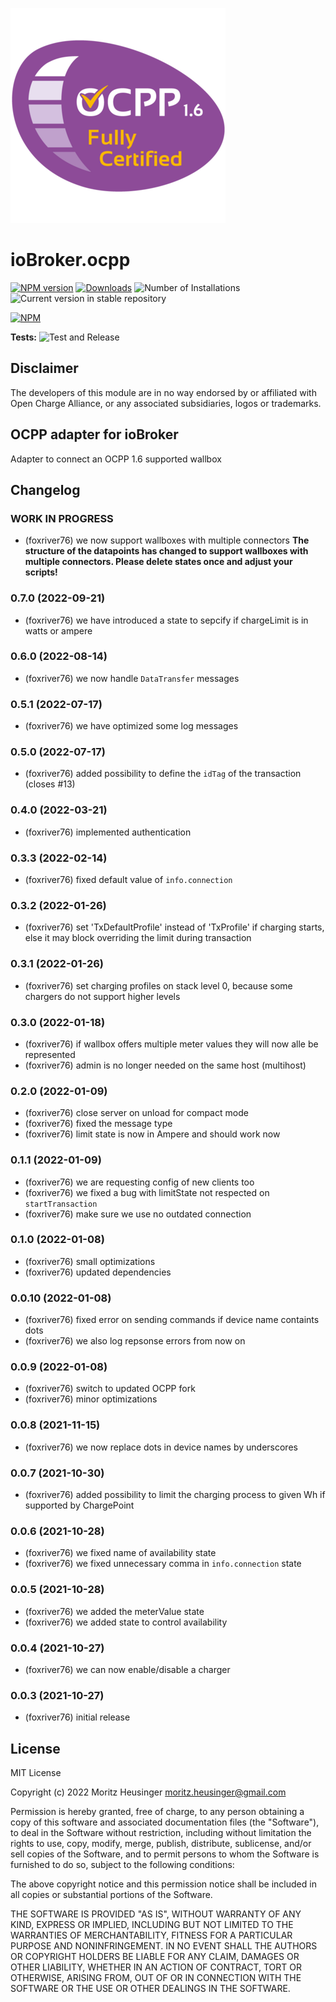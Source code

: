 ![Logo](admin/ocpp.png)
# ioBroker.ocpp

[![NPM version](https://img.shields.io/npm/v/iobroker.ocpp.svg)](https://www.npmjs.com/package/iobroker.ocpp)
[![Downloads](https://img.shields.io/npm/dm/iobroker.ocpp.svg)](https://www.npmjs.com/package/iobroker.ocpp)
![Number of Installations](https://iobroker.live/badges/ocpp-installed.svg)
![Current version in stable repository](https://iobroker.live/badges/ocpp-stable.svg)

[![NPM](https://nodei.co/npm/iobroker.ocpp.png?downloads=true)](https://nodei.co/npm/iobroker.ocpp/)

**Tests:** ![Test and Release](https://github.com/foxriver76/ioBroker.ocpp/workflows/Test%20and%20Release/badge.svg)


## Disclaimer
The developers of this module are in no way endorsed by or affiliated with Open Charge Alliance,
or any associated subsidiaries, logos or trademarks.

## OCPP adapter for ioBroker
Adapter to connect an OCPP 1.6 supported wallbox

## Changelog
<!--
	Placeholder for the next version (at the beginning of the line):
	### **WORK IN PROGRESS**
-->

### **WORK IN PROGRESS**
* (foxriver76) we now support wallboxes with multiple connectors
__The structure of the datapoints has changed to support wallboxes with multiple connectors. Please delete states once and adjust your scripts!__

### 0.7.0 (2022-09-21)
* (foxriver76) we have introduced a state to sepcify if chargeLimit is in watts or ampere

### 0.6.0 (2022-08-14)
* (foxriver76) we now handle `DataTransfer` messages

### 0.5.1 (2022-07-17)
* (foxriver76) we have optimized some log messages

### 0.5.0 (2022-07-17)
* (foxriver76) added possibility to define the `idTag` of the transaction (closes #13)

### 0.4.0 (2022-03-21)
* (foxriver76) implemented authentication

### 0.3.3 (2022-02-14)
* (foxriver76) fixed default value of `info.connection`

### 0.3.2 (2022-01-26)
* (foxriver76) set 'TxDefaultProfile' instead of 'TxProfile' if charging starts, else it may block overriding the limit during transaction

### 0.3.1 (2022-01-26)
* (foxriver76) set charging profiles on stack level 0, because some chargers do not support higher levels

### 0.3.0 (2022-01-18)
* (foxriver76) if wallbox offers multiple meter values they will now alle be represented
* (foxriver76) admin is no longer needed on the same host (multihost)

### 0.2.0 (2022-01-09)
* (foxriver76) close server on unload for compact mode
* (foxriver76) fixed the message type
* (foxriver76) limit state is now in Ampere and should work now

### 0.1.1 (2022-01-09)
* (foxriver76) we are requesting config of new clients too
* (foxriver76) we fixed a bug with limitState not respected on `startTransaction`
* (foxriver76) make sure we use no outdated connection

### 0.1.0 (2022-01-08)
* (foxriver76) small optimizations
* (foxriver76) updated dependencies

### 0.0.10 (2022-01-08)
* (foxriver76) fixed error on sending commands if device name containts dots
* (foxriver76) we also log repsonse errors from now on

### 0.0.9 (2022-01-08)
* (foxriver76) switch to updated OCPP fork
* (foxriver76) minor optimizations

### 0.0.8 (2021-11-15)
* (foxriver76) we now replace dots in device names by underscores

### 0.0.7 (2021-10-30)
* (foxriver76) added possibility to limit the charging process to given Wh if supported by ChargePoint

### 0.0.6 (2021-10-28)
* (foxriver76) we fixed name of availability state
* (foxriver76) we fixed unnecessary comma in `info.connection` state

### 0.0.5 (2021-10-28)
* (foxriver76) we added the meterValue state
* (foxriver76) we added state to control availability

### 0.0.4 (2021-10-27)
* (foxriver76) we can now enable/disable a charger

### 0.0.3 (2021-10-27)
* (foxriver76) initial release

## License
MIT License

Copyright (c) 2022 Moritz Heusinger <moritz.heusinger@gmail.com>

Permission is hereby granted, free of charge, to any person obtaining a copy
of this software and associated documentation files (the "Software"), to deal
in the Software without restriction, including without limitation the rights
to use, copy, modify, merge, publish, distribute, sublicense, and/or sell
copies of the Software, and to permit persons to whom the Software is
furnished to do so, subject to the following conditions:

The above copyright notice and this permission notice shall be included in all
copies or substantial portions of the Software.

THE SOFTWARE IS PROVIDED "AS IS", WITHOUT WARRANTY OF ANY KIND, EXPRESS OR
IMPLIED, INCLUDING BUT NOT LIMITED TO THE WARRANTIES OF MERCHANTABILITY,
FITNESS FOR A PARTICULAR PURPOSE AND NONINFRINGEMENT. IN NO EVENT SHALL THE
AUTHORS OR COPYRIGHT HOLDERS BE LIABLE FOR ANY CLAIM, DAMAGES OR OTHER
LIABILITY, WHETHER IN AN ACTION OF CONTRACT, TORT OR OTHERWISE, ARISING FROM,
OUT OF OR IN CONNECTION WITH THE SOFTWARE OR THE USE OR OTHER DEALINGS IN THE
SOFTWARE.
